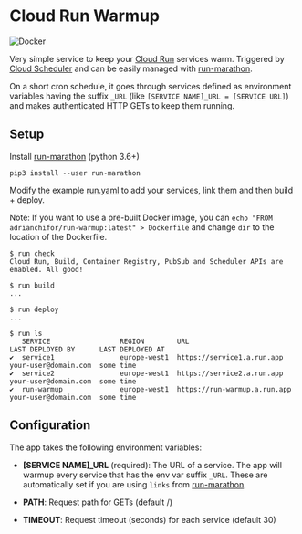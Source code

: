 # Cloud Run Warmup

![Docker](https://github.com/adrianchifor/run-warmup/workflows/Publish%20Docker/badge.svg)

Very simple service to keep your [Cloud Run](https://cloud.google.com/run/) services warm. Triggered by [Cloud Scheduler](https://cloud.google.com/scheduler/) and can be easily managed with [run-marathon](https://github.com/adrianchifor/run-marathon).

On a short cron schedule, it goes through services defined as environment variables having the suffix `_URL` (like `[SERVICE NAME]_URL = [SERVICE URL]`) and makes authenticated HTTP GETs to keep them running.

## Setup

Install [run-marathon](https://github.com/adrianchifor/run-marathon#quickstart) (python 3.6+)
```
pip3 install --user run-marathon
```

Modify the example [run.yaml](./run.yaml) to add your services, link them and then build + deploy.

Note: If you want to use a pre-built Docker image, you can `echo "FROM adrianchifor/run-warmup:latest" > Dockerfile` and change `dir` to the location of the Dockerfile.
```
$ run check
Cloud Run, Build, Container Registry, PubSub and Scheduler APIs are enabled. All good!

$ run build
...

$ run deploy
...

$ run ls
   SERVICE                 REGION        URL                             LAST DEPLOYED BY      LAST DEPLOYED AT
✔  service1                europe-west1  https://service1.a.run.app      your-user@domain.com  some time
✔  service2                europe-west1  https://service2.a.run.app      your-user@domain.com  some time
✔  run-warmup              europe-west1  https://run-warmup.a.run.app    your-user@domain.com  some time
```

## Configuration

The app takes the following environment variables:

* **[SERVICE NAME]_URL** (required): The URL of a service. The app will warmup every service that has the env var suffix `_URL`. These are automatically set if you are using `links` from [run-marathon](https://github.com/adrianchifor/run-marathon).

* **PATH**: Request path for GETs (default /)

* **TIMEOUT**: Request timeout (seconds) for each service (default 30)

